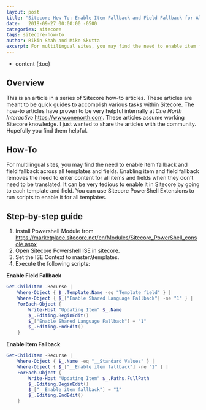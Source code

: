 ```yaml
---
layout: post
title: "Sitecore How-To: Enable Item Fallback and Field Fallback for All Templates Using PowerShell"
date:   2018-09-27 00:00:00 -0500
categories: sitecore
tags: sitecore-how-to
author: Rikin Shah and Mike Skutta
excerpt: For multilingual sites, you may find the need to enable item fallback and field fallback across all templates and fields.  Enabling item and field fallback removes the need to enter content for all items and fields when they don't need to be translated.  It can be very tedious to enable it in Sitecore by going to each template and field. You can use Sitecore PowerShell Extensions to run scripts to enable it for all templates.
---
```


* content
{:toc}

## Overview

This is an article in a series of Sitecore how-to articles. These articles are meant to be quick guides to accomplish various tasks within Sitecore. The how-to articles have proven to be very helpful internally at *One North Interactive* https://www.onenorth.com.  These articles assume working Sitecore knowledge. I just wanted to share the articles with the community. Hopefully you find them helpful.

## How-To

For multilingual sites, you may find the need to enable item fallback and field fallback across all templates and fields.  Enabling item and field fallback removes the need to enter content for all items and fields when they don't need to be translated.  It can be very tedious to enable it in Sitecore by going to each template and field. You can use Sitecore PowerShell Extensions to run scripts to enable it for all templates.

## Step-by-step guide

1. Install Powershell Module from https://marketplace.sitecore.net/en/Modules/Sitecore_PowerShell_console.aspx
1. Open Sitecore Powershell ISE in sitecore.
1. Set the ISE Context to master:\templates.
1. Execute the following scripts:

**Enable Field Fallback**
```powershell
Get-ChildItem -Recurse |
    Where-Object { $_.Template.Name -eq "Template field" } |
    Where-Object { $_["Enable Shared Language Fallback"] -ne "1" } |
    ForEach-Object {
        Write-Host "Updating Item" $_.Name
        $_.Editing.BeginEdit()
        $_["Enable Shared Language Fallback"] = "1"
        $_.Editing.EndEdit()
    }
```

**Enable Item Fallback**
```powershell
Get-ChildItem -Recurse |
    Where-Object { $_.Name -eq "__Standard Values" } |
    Where-Object { $_["__Enable item fallback"] -ne "1" } |
    ForEach-Object {
        Write-Host "Updating Item" $_.Paths.FullPath
        $_.Editing.BeginEdit()
        $_["__Enable item fallback"] = "1"
        $_.Editing.EndEdit()
    }
```